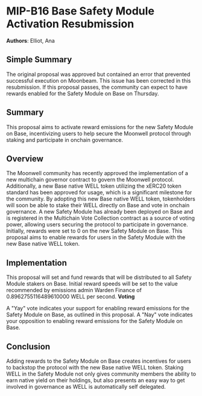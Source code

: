 # MIP-B16 Base Safety Module Activation Resubmission

**Authors**: Elliot, Ana

## Simple Summary

The original proposal was approved but contained an error that prevented successful execution on Moonbeam. This issue
has been corrected in this resubmission. If this proposal passes, the community can expect to have rewards enabled for
the Safety Module on Base on Thursday.

## Summary

This proposal aims to activate reward emissions for the new Safety Module on Base, incentivizing users to help secure
the Moonwell protocol through staking and participate in onchain governance.

## Overview

The Moonwell community has recently approved the implementation of a new multichain governor contract to govern the
Moonwell protocol. Additionally, a new Base native WELL token utilizing the xERC20 token standard has been approved for
usage, which is a significant milestone for the community. By adopting this new Base native WELL token, tokenholders
will soon be able to stake their WELL directly on Base and vote in onchain governance. A new Safety Module has already
been deployed on Base and is registered in the Multichain Vote Collection contract as a source of voting power, allowing
users securing the protocol to participate in governance. Initially, rewards were set to 0 on the new Safety Module on
Base. This proposal aims to enable rewards for users in the Safety Module with the new Base native WELL token.

## Implementation

This proposal will set and fund rewards that will be distributed to all Safety Module stakers on Base. Initial reward
speeds will be set to the value recommended by emissions admin Warden Finance of 0.8962755116489610000 WELL per second.
**Voting**

A "Yay" vote indicates your support for enabling reward emissions for the Safety Module on Base, as outlined in this
proposal. A "Nay" vote indicates your opposition to enabling reward emissions for the Safety Module on Base.

## Conclusion

Adding rewards to the Safety Module on Base creates incentives for users to backstop the protocol with the new Base
native WELL token. Staking WELL in the Safety Module not only gives community members the ability to earn native yield
on their holdings, but also presents an easy way to get involved in governance as WELL is automatically self delegated.
